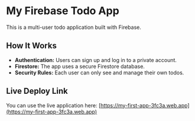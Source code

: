 # My  Firebase Todo App

This is a multi-user todo application built with Firebase.

## How It Works

* **Authentication:** Users can sign up and log in to a private account.
* **Firestore:** The app uses a secure Firestore database.
* **Security Rules:** Each user can only see and manage their own todos.

## Live Deploy Link

You can use the live application here:
[https://my-first-app-3fc3a.web.app](https://my-first-app-3fc3a.web.app)
